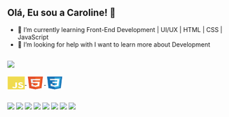 ## Olá, Eu sou a Caroline! 👋



- 🌱 I’m currently learning  Front-End Development | UI/UX | HTML | CSS | JavaScript
- 🤔 I’m looking for help with I want to learn more about Development


##
<div>
<a href=http://github.com/carolharvelle">
<img  height="180em" src=http://github-readme-stats.vercel.app/api?username=carolharvelle&show_icons=true&theme=dracula&include_all_commits-true&count_private=true"/>

</div>


<div style="display: inline_block"><br>
  <img align="center" alt="Rafa-Js" height="30" width="40" src="https://raw.githubusercontent.com/devicons/devicon/master/icons/javascript/javascript-plain.svg">
  <img align="center" alt="Rafa-HTML" height="30" width="40" src="https://raw.githubusercontent.com/devicons/devicon/master/icons/html5/html5-original.svg">
  <img align="center" alt="Rafa-CSS" height="30" width="40" src="https://raw.githubusercontent.com/devicons/devicon/master/icons/css3/css3-original.svg">
  
  
 
</div>

  
  ##
 
<div> 
 
  <a href="https://instagram.com/CarolHarvelle" target="_blank"><img src="https://img.shields.io/badge/-Instagram-%23E4405F?style=for-the-badge&logo=instagram&logoColor=white" target="_blank"></a>
  <a href = "mailto:harvelleworks@gmail.com"><img src="https://img.shields.io/badge/-Gmail-%23333?style=for-the-badge&logo=gmail&logoColor=white" target="_blank"></a>
  <a href="https://www.linkedin.com/in/jcaroliner" target="_blank"><img src="https://img.shields.io/badge/-LinkedIn-%230077B5?style=for-the-badge&logo=linkedin&logoColor=white" target="_blank"></a> 
    <a href="https://wa.me/5519989453167" target="_blank"><img src="https://img.shields.io/badge/WhatsApp-25D366?style=for-the-badge&logo=whatsapp&logoColor=white
" target="_blank"></a>
<a href="https://gopher-clarinet-rzxp.squarespace.com/" target="_blank"><img src="https://img.shields.io/badge/website-000000?style=for-the-badge&logo=About.me&logoColor=white" target="_blank"></a>
<a href="https://wa.me/5519989453167." target="_blank"><img src="https://img.shields.io/badge/WhatsApp-25D366?style=for-the-badge&logo=whatsapp&logoColor=white" target="_blank"></a>
<a href="https://www.facebook.com/carolharvelle" target="_blank"><img src="https://img.shields.io/badge/Facebook-1877F2?style=for-the-badge&logo=facebook&logoColor=white" target="_blank"></a>
<a href="https://x.com/Carolinecation" target="_blank"><img src="https://img.shields.io/badge/Twitter-1DA1F2?style=for-the-badge&logo=twitter&logoColor=white" target="_blank"></a>
  
